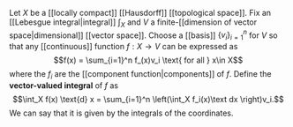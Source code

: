 Let $X$ be a [[locally compact]] [[Hausdorff]] [[topological space]]. Fix an [[Lebesgue integral|integral]] $\int_X$ and $V$ a finite-[[dimension of vector space|dimensional]] [[vector space]]. Choose a [[basis]] $\{v_i\}_{i=1}^n$ for $V$ so that any [[continuous]] function $f:X\to V$ can be expressed as $$f(x) = \sum_{i=1}^n f_(x)v_i \text{ for all } x\in X$$ where the $f_i$ are the [[component function|components]] of $f$. Define the **vector-valued integral** of $f$ as $$\int_X f(x) \text{d} x = \sum_{i=1}^n \left(\int_X f_i(x)\text dx \right)v_i.$$ We can say that it is given by the integrals of the coordinates. 